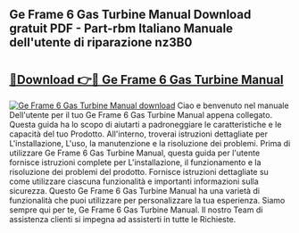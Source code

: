 ## Ge Frame 6 Gas Turbine Manual Download gratuit PDF - Part-rbm Italiano Manuale dell'utente di riparazione nz3B0

# <h2><a href="http://dfdxpo.blite.top/?on=Ge+Frame+6+Gas+Turbine+Manual">🔗Download 👉🔴 Ge Frame 6 Gas Turbine Manual</a></h2>

[![Ge Frame 6 Gas Turbine Manual download](https://i.imgur.com/lujVjoI.png)](http://dfdxpo.blite.top/?on=Ge+Frame+6+Gas+Turbine+Manual)
Ciao e benvenuto nel manuale Dell'utente per il tuo Ge Frame 6 Gas Turbine Manual appena collegato. Questa guida ha lo scopo di aiutarti a padroneggiare le caratteristiche e le capacità del tuo Prodotto. All'interno, troverai istruzioni dettagliate per L'installazione, L'uso, la manutenzione e la risoluzione dei problemi. Prima di utilizzare Ge Frame 6 Gas Turbine Manual, questa guida per l'utente fornisce istruzioni complete per L'installazione, il funzionamento e la risoluzione dei problemi del prodotto. Fornisce istruzioni dettagliate su come utilizzare ciascuna funzionalità e importanti informazioni sulla sicurezza. Questo Ge Frame 6 Gas Turbine Manual ha una varietà di funzionalità che puoi utilizzare per personalizzare la tua esperienza. Siamo sempre qui per te, Ge Frame 6 Gas Turbine Manual. Il nostro Team di assistenza clienti si impegna ad assisterti in tutte le Richieste.
